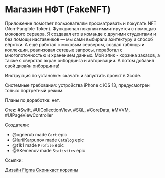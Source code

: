 # Магазин НФТ (FakeNFT)

Приложение помогает пользователям просматривать и покупать NFT (Non-Fungible Token). Функционал покупки иммитируется с помощью мокового сервера. Я создавал его в команде с другими студентами и без помощи наставников — мы сами выбирали ахитектуру и способ вёрстки. А ещё работал с моковым сервером, создал таблицы и коллекции, реализовал сетевые запросы, поработал с многопоточностью и хранением данных. Мой эпик - корзина заказов, а также я сверстал экран онбординга и авторизации. А потом добавил свой дизайн онбординга!

Инструкция по установке: скачать и запустить проект в Xcode.

Системные требования: устройства iPhone с iOS 13, предусмотрен только портретный режим.

Планы по доработке: нет.

Стек: #Swift, #UICollectionView, #SQL, #CoreData, #MVVM, #UIPageViewController

Создатели:
* @ognerub made `Cart` epic
* @IuriiKarpunov made `Catalog` epic
* @t1k1 made `Profile` epic
* @SKemenov made `Statistics` epic

Ссылки:

[Дизайн Figma](https://www.figma.com/file/k1LcgXHGTHIeiCv4XuPbND/FakeNFT-(YP)?node-id=96-5542&t=YdNbOI8EcqdYmDeg-0)
[Скринкаст корзины](https://disk.yandex.ru/i/pnN7cFlJsX-uxQ)
